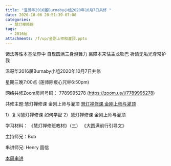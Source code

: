 ```yaml
---
title: "温哥华2016届Burnaby小组2020年10月7日共修 "
date: 2020-10-06 20:51:39-07:00
categories:
  - 慧灯禅修班
tags:
  - 2016届
attachments: /f/up/金刚上师和灌顶.pptx
---
```

诸法等性本基法界中 自现圆满三身游舞力 离障本来怙主龙钦巴 祈请无垢光尊常护我

温哥华2016届Burnaby小组2020年10月7日共修 

星期三晚7:00点 (莲师除疫心咒@6:50pm)

网络共修Zoom房间号码： 7789995278 (<https://zoom.us/j/7789995278>)

共修主题:慧灯禅修课 金刚上师与灌顶
[慧灯禅修课 金刚上师与灌顶](http://www.huidengzhiguang.com/index.php/huideng-zhiguang/huideng-zhiguang-01/154-a00017) 

1）复习慧灯禅修课 如何学密 
2）慧灯禅修课 金刚上师与灌顶 


学习材料：
《慧灯禅修班教材》（三）
《大圆满前行引导文》



主持师兄：Bob

串讲师兄: Henry 圆信

[本周串讲](https://s3.ap-northeast-1.wasabisys.com/hdcx/hdv/f/up/金刚上师和灌顶.pptx)